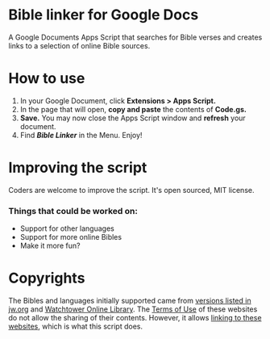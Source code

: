 # Bible linker for Google Docs
A Google Documents Apps Script that searches for Bible verses and creates links to a selection of online Bible sources.

# How to use
1. In your Google Document, click **Extensions > Apps Script.**
2. In the page that will open, **copy and paste** the contents of **Code.gs.**
3. **Save.** You may now close the Apps Script window and **refresh** your document.
4. Find **_Bible Linker_** in the Menu. Enjoy!

# Improving the script
Coders are welcome to improve the script. It's open sourced, MIT license.

### Things that could be worked on:
* Support for other languages
* Support for more online Bibles
* Make it more fun?

# Copyrights
The Bibles and languages initially supported came from [versions listed in jw.org](https://www.jw.org/en/library/bible/) and [Watchtower Online Library](https://wol.jw.org/en/wol/binav/r1/lp-e). The [Terms of Use](https://www.jw.org/finder?prefer=content&wtlocale=E&docid=1011511) of these websites do not allow the sharing of their contents. However, it allows [linking to these websites](https://www.jw.org/finder?prefer=content&wtlocale=E&docid=1011511&par=21-23), which is what this script does.
